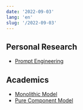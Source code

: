 ```yaml
---
date: '2022-09-03'
lang: 'en'
slug: '/2022-09-03'
---
```


## Personal Research

- [Prompt Engineering](./../.././docs/pages/Prompt%20Engineering.md)

## Academics

- [Monolithic Model](./../.././docs/pages/Monolithic%20Model.md)
- [Pure Component Model](./../.././docs/pages/Pure%20Component%20Model.md)

<head>
  <html lang="en-US"/>
</head>
